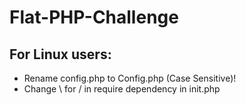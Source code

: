 # Flat-PHP-Challenge

## For Linux users:

* Rename config.php to Config.php (Case Sensitive)!
* Change \ for / in require dependency in init.php
